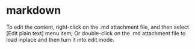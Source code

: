 # markdown

To edit the content, right-click on the .md attachment file, and then select [Edit plain text] menu item;
Or double-click on the .md attachment file to load inplace and then turn it into edit mode.

